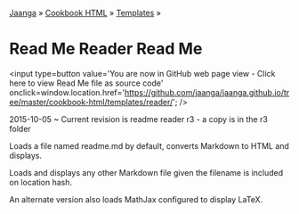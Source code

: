 [Jaanga]( http://jaanga.github.io ) &raquo; [Cookbook HTML]( http://jaanga.github.io/cookbook-html/  ) &raquo; [Templates]( http://jaanga.github.io/cookbook-html/templates/  ) &raquo;

Read Me Reader Read Me
====

<span style=display:none; >[You are now in GitHub source code view - Click here to view Read Me file as a web page]( http://jaanga.github.io/cookbook-html/templates/reader/index.html "View file as a web page." ) </span>
<input type=button value='You are now in GitHub web page view - Click here to view Read Me file as source code' onclick=window.location.href='https://github.com/jaanga/jaanga.github.io/tree/master/cookbook-html/templates/reader/'; />

2015-10-05 ~ Current revision is readme reader r3 - a copy is in the r3 folder
 
Loads a file named readme.md by default, converts Markdown to HTML and displays.

Loads and displays any other Markdown file given the filename is included on location hash.

An alternate version also loads MathJax configured to display LaTeX.
